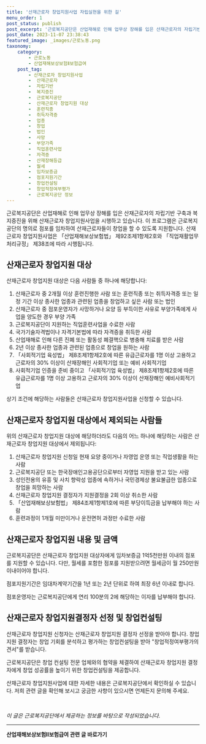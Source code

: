```yaml
---
title: '산재근로자 창업지원사업 자립실현을 위한 길'
menu_order: 1
post_status: publish
post_excerpt: '근로복지공단은 산업재해로 인해 업무상 장해를 입은 산재근로자의 자립기반 구축과 복지증진을 위해 산재근로자 창업지원사업을 시행하고 있습니다. 이 프로그램은 근로복지공단의 명의로 점포를 임차하여 산재근로자들이 창업을 할 수 있도록 지원합니다. 산재근로자 창업지원사업은  산업재해보상보험법  제92조제1항제2호와   직업재활업무 처리규정  제38조에 따라 시행됩니다.'
post_date: 2023-11-07 23:38:43
featured_image: _images/근로노동.png
taxonomy:
    category:
        - 근로노동
        - 산업재해보상보험Ⅱ보험급여
    post_tag:
        - 산재근로자 창업지원사업
        -  산재근로자
        -  자립기반
        -  복지증진
        -  근로복지공단
        -  산재근로자 창업지원 대상
        -  훈련직종
        -  취득자격증
        -  업종
        -  창업
        -  법인
        -  사망
        -  부양가족
        -  직업훈련사업
        -  자격증
        -  산재장해등급
        -  월세
        -  임차보증금
        -  점포지원기간
        -  창업컨설팅
        -  창업적정여부평가
        -  근로복지공단 정보
---
```




근로복지공단은 산업재해로 인해 업무상 장해를 입은 산재근로자의 자립기반 구축과 복지증진을 위해 산재근로자 창업지원사업을 시행하고 있습니다. 이 프로그램은 근로복지공단의 명의로 점포를 임차하여 산재근로자들이 창업을 할 수 있도록 지원합니다. 산재근로자 창업지원사업은 「산업재해보상보험법」 제92조제1항제2호와  「직업재활업무 처리규정」 제38조에 따라 시행됩니다. 

## 산재근로자 창업지원 대상

산재근로자 창업지원 대상은 다음 사람들 중 하나에 해당합니다:

1. 산재근로자 중 2개월 이상 훈련진행한 사람 또는 훈련직종 또는 취득자격증 또는 일정 기간 이상 종사한 업종과 관련된 업종을 창업하고 싶은 사람 또는 법인 
2. 산재근로자 중 점포운영자가 사망하거나 요양 등 부득이한 사유로 부양가족에게 사업을 양도한 경우 부양 가족
3. 근로복지공단이 지원하는 직업훈련사업을 수료한 사람
4. 국가기술자격법이나 자격기본법에 따라 자격증을 취득한 사람
5. 산업재해로 인해 다른 진폐 또는 활동성 폐결핵으로 병충해 치료를 받은 사람
6. 2년 이상 종사한 업종과 관련된 업종으로 창업을 원하는 사람
7. 「사회적기업 육성법」 제8조제1항제2호에 따른 유급근로자를 1명 이상 고용하고 근로자의 30% 이상이 산재장해인 사회적기업 또는 예비 사회적기업
8. 사회적기업 인증을 준비 중이고 「사회적기업 육성법」 제8조제1항제2호에 따른 유급근로자를 1명 이상 고용하고 근로자의 30% 이상이 산재장해인 예비사회적기업

상기 조건에 해당하는 사람들은 산재근로자 창업지원사업을 신청할 수 있습니다. 

## 산재근로자 창업지원 대상에서 제외되는 사람들

위의 산재근로자 창업지원 대상에 해당하더라도 다음의 어느 하나에 해당하는 사람은 산재근로자 창업지원 대상에서 제외됩니다:

1. 산재근로자 창업지원 신청일 현재 요양 중이거나 자영업 운영 또는 직업생활을 하는 사람
2. 근로복지공단 또는 한국장애인고용공단으로부터 자영업 지원을 받고 있는 사람
3. 성인전용의 유흥 및 사치 향락성 업종에 속하거나 국민경제상 불요불급한 업종으로 창업을 희망하는 사람
4. 산재근로자 창업지원 결정자가 지원결정을 2회 이상 취소한 사람
5. 「산업재해보상보험법」 제84조제1항제1호에 따른 부당이득금을 납부해야 하는 사람
6. 훈련과정이 1개월 미만이거나 운전면허 과정만 수료한 사람

## 산재근로자 창업지원 내용 및 금액

근로복지공단은 산재근로자 창업지원 대상자에게 임차보증금 1억5천만원 이내의 점포를 지원할 수 있습니다. 다만, 월세를 포함한 점포를 지원받으려면 월세금이 월 250만원 이내이어야 합니다. 

점포지원기간은 임대차계약기간을 1년 또는 2년 단위로 하여 최장 6년 이내로 합니다. 

점포운영자는 근로복지공단에게 연리 100분의 2에 해당하는 이자를 납부해야 합니다.

## 산재근로자 창업지원결정자 선정 및 창업컨설팅

산재근로자 창업지원 신청자는 산재근로자 창업지원 결정자 선정을 받아야 합니다. 창업지원 결정자는 창업 기회를 분석하고 평가하는 창업컨설팅을 받아 "창업적정여부평가의견서"를 받습니다.

근로복지공단은 창업 컨설팅 전문 업체와의 협약을 체결하여 산재근로자 창업지원 결정자에게 창업 성공률을 높이기 위한 창업컨설팅을 제공합니다.

산재근로자 창업지원사업에 대한 자세한 내용은 근로복지공단에서 확인하실 수 있습니다. 저희 관련 글을 확인해 보시고 궁금한 사항이 있으시면 언제든지 문의해 주세요.

<br>

*이 글은 근로복지공단에서 제공하는 정보를 바탕으로 작성되었습니다.*

<!-- wp:separator -->
<hr class="wp-block-separator has-alpha-channel-opacity"/>
<!-- /wp:separator -->

<!-- wp:group {"backgroundColor":"base","layout":{"type":"constrained"}} -->
<div class="wp-block-group has-base-background-color has-background"><!-- wp:paragraph {"align":"center","fontSize":"medium"} -->
<p class="has-text-align-center has-large-font-size"><strong>산업재해보상보험Ⅱ보험급여 관련 글 바로가기</strong></p>
<!-- /wp:paragraph -->


<!-- wp:latest-posts
{"categories":[{"id":10872,"count":19,"description":"","link":"https://uknowlaw.com/category/%ec%82%b0%ec%97%85%ec%9e%ac%ed%95%b4%eb%b3%b4%ec%83%81%eb%b3%b4%ed%97%98%e2%85%b1%eb%b3%b4%ed%97%98%ea%b8%89%ec%97%ac/","name":"산업재해보상보험Ⅱ보험급여","slug":"산업재해보상보험Ⅱ보험급여","taxonomy":"category","parent":0,"meta":[],"_links":{"self":[{"href":"https://uknowlaw.com/wp-json/wp/v2/categories/10872"}],"collection":[{"href":"https://uknowlaw.com/wp-json/wp/v2/categories"}],"about":[{"href":"https://uknowlaw.com/wp-json/wp/v2/taxonomies/category"}],"wp:post_type":[{"href":"https://uknowlaw.com/wp-json/wp/v2/posts?categories=10872"}],"curies":[{"name":"wp","href":"https://api.w.org/{rel}","templated":true}]}}]} /--></div>
<!-- /wp:group -->